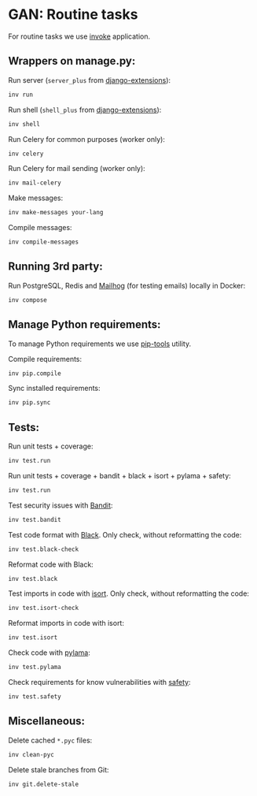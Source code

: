 # GAN: Routine tasks #

For routine tasks we use [invoke](http://www.pyinvoke.org/) application.   

## Wrappers on manage.py: ##

Run server (`server_plus` from [django-extensions](https://django-extensions.readthedocs.io/en/latest/)):

```bash
inv run
```

Run shell (`shell_plus` from [django-extensions](https://django-extensions.readthedocs.io/en/latest/)):

```bash
inv shell
```

Run Celery for common purposes (worker only):

```bash
inv celery
```

Run Celery for mail sending (worker only):

```bash
inv mail-celery
```

Make messages:

```bash
inv make-messages your-lang
```

Compile messages:

```bash
inv compile-messages
```

## Running 3rd party: ##

Run PostgreSQL, Redis and [Mailhog](https://github.com/mailhog/MailHog) (for testing emails) locally in Docker:

```bash
inv compose
```

## Manage Python requirements: ##

To manage Python requirements we use [pip-tools](https://github.com/jazzband/pip-tools) utility.

Compile requirements:

```bash
inv pip.compile
```

Sync installed requirements:

```bash
inv pip.sync
```

## Tests: ##

Run unit tests + coverage:

```bash
inv test.run
```

Run unit tests + coverage + bandit + black + isort + pylama + safety:

```bash
inv test.run
```

Test security issues with [Bandit](https://bandit.readthedocs.io/en/latest/):

```bash
inv test.bandit
```

Test code format with [Black](https://black.readthedocs.io/en/stable/). Only check, without reformatting the code:

```bash
inv test.black-check
```

Reformat code with Black:

```bash
inv test.black
```

Test imports in code with [isort](https://isort.readthedocs.io/en/stable/). Only check, without reformatting the code:

```bash
inv test.isort-check
```

Reformat imports in code with isort:

```bash
inv test.isort
```

Check code with [pylama](https://pylama.readthedocs.io/en/stable/):

```bash
inv test.pylama
```

Check requirements for know vulnerabilities with [safety](https://pyup.io/safety/):

```bash
inv test.safety
```

## Miscellaneous: ##

Delete cached `*.pyc` files:

```bash
inv clean-pyc
```

Delete stale branches from Git:

```bash
inv git.delete-stale
```
